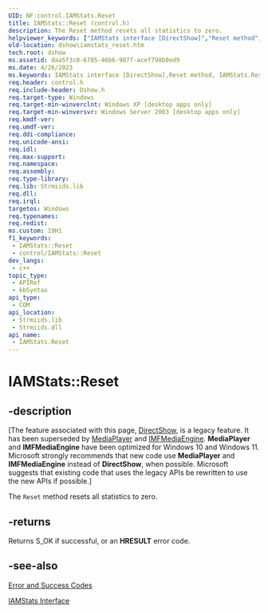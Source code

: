```yaml
---
UID: NF:control.IAMStats.Reset
title: IAMStats::Reset (control.h)
description: The Reset method resets all statistics to zero.
helpviewer_keywords: ["IAMStats interface [DirectShow]","Reset method","IAMStats.Reset","IAMStats::Reset","IAMStatsReset","Reset","Reset method [DirectShow]","Reset method [DirectShow]","IAMStats interface","control/IAMStats::Reset","dshow.iamstats_reset"]
old-location: dshow\iamstats_reset.htm
tech.root: dshow
ms.assetid: daa5f3c0-6785-46b6-987f-acef798b0ed9
ms.date: 4/26/2023
ms.keywords: IAMStats interface [DirectShow],Reset method, IAMStats.Reset, IAMStats::Reset, IAMStatsReset, Reset, Reset method [DirectShow], Reset method [DirectShow],IAMStats interface, control/IAMStats::Reset, dshow.iamstats_reset
req.header: control.h
req.include-header: Dshow.h
req.target-type: Windows
req.target-min-winverclnt: Windows XP [desktop apps only]
req.target-min-winversvr: Windows Server 2003 [desktop apps only]
req.kmdf-ver: 
req.umdf-ver: 
req.ddi-compliance: 
req.unicode-ansi: 
req.idl: 
req.max-support: 
req.namespace: 
req.assembly: 
req.type-library: 
req.lib: Strmiids.lib
req.dll: 
req.irql: 
targetos: Windows
req.typenames: 
req.redist: 
ms.custom: 19H1
f1_keywords:
 - IAMStats::Reset
 - control/IAMStats::Reset
dev_langs:
 - c++
topic_type:
 - APIRef
 - kbSyntax
api_type:
 - COM
api_location:
 - Strmiids.lib
 - Strmiids.dll
api_name:
 - IAMStats.Reset
---
```


# IAMStats::Reset


## -description

\[The feature associated with this page, [DirectShow](/windows/win32/directshow/directshow), is a legacy feature. It has been superseded by [MediaPlayer](/uwp/api/Windows.Media.Playback.MediaPlayer) and [IMFMediaEngine](/windows/win32/api/mfmediaengine/nn-mfmediaengine-imfmediaengine). **MediaPlayer** and **IMFMediaEngine** have been optimized for Windows 10 and Windows 11. Microsoft strongly recommends that new code use **MediaPlayer** and **IMFMediaEngine** instead of **DirectShow**, when possible. Microsoft suggests that existing code that uses the legacy APIs be rewritten to use the new APIs if possible.\]

The <code>Reset</code> method resets all statistics to zero.



## -returns

Returns S_OK if successful, or an <b>HRESULT</b> error code.

## -see-also

<a href="/windows/desktop/DirectShow/error-and-success-codes">Error and Success Codes</a>



<a href="/windows/desktop/api/control/nn-control-iamstats">IAMStats Interface</a>
